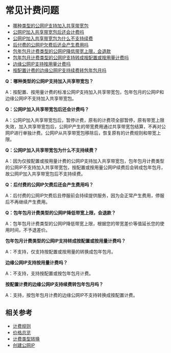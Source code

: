 # 常见计费问题

- [哪种类型的公网IP支持加入共享带宽包](bill-faq#user-content-1)
- [公网IP加入共享带宽包后还会计费吗](bill-faq#user-content-2)
- [公网IP加入共享带宽包为什么不支持续费](bill-faq#user-content-3)
- [后付费的公网IP欠费后还会产生费用吗](bill-faq#user-content-4)
- [包年包月计费类型的公网IP降低带宽上限，会退款](bill-faq#user-content-5)
- [包年包月计费类型的公网IP支持转成按配置或按用量计费吗](bill-faq#user-content-6)
- [边缘公网IP支持按用量计费吗](bill-faq#user-content-7)
- [按配置计费的边缘公网IP支持续费转包年包月吗](bill-faq#user-content-8)


**Q：哪种类型的公网IP支持加入共享带宽包？**

<div id="user-content-1"></div>

A：按配置、按用量计费的标准公网IP支持加入共享带宽包，包年包月的公网IP和边缘公网IP不支持加入共享带宽包。


**Q：公网IP加入共享带宽包后还会计费吗？**

<div id="user-content-2"></div>

A：公网IP加入共享带宽包后，暂停计费，原有的计费项全部暂停，原有带宽上限失效，加入共享带宽包后，公网IP产生的带宽费用通过共享带宽包结算，不再对公网IP进行单独计费。公网IP从共享带宽包移除后，恢复原有的计费规则和带宽上限。

**Q：公网IP加入共享带宽包为什么不支持续费？**


<div id="user-content-3"></div>

A：因为仅按配置或按用量计费的公网IP支持加入共享带宽包，包年包月计费类型的公网IP不支持加入共享带宽包，按配置或按用量公网IP续费后会转成包年包月，故公网IP加入共享带宽包后不支持续费。

**Q：后付费的公网IP欠费后还会产生费用吗？**


<div id="user-content-4"></div>

A：后付费的公网IP欠费后且停服前会持续提供服务，因为会正常产生费用，停服后不再继续产生费用。

**Q：包年包月计费类型的公网IP降低带宽上限，会退款？**


<div id="user-content-5"></div>

A：包年包月计费类型的公网IP降低带宽上限，根据您的带宽差价等值延长您的使用时间，不予退差价。

**包年包月计费类型的公网IP支持转成按配置或按用量计费吗？**

<div id="user-content-6"></div>

A：不支持，仅支持按配置或按用量的转换成包年包月。

**边缘公网IP支持按用量计费吗？**


<div id="user-content-7"></div>

A：不支持，支持按配置或按包年包月计费。

**按配置计费的边缘公网IP支持续费转包年包月吗？**


<div id="user-content-8"></div>

A：支持，按包年包月计费的边缘公网IP不支持转换成按配置计费。

## 相关参考

- [计费规则](Billing-Rules.md)
- [价格总览](Price-Overview.md)
- [计费类型转换](Change-Billing.md)
- [创建公网IP](../Operation-Guide/Elastic-IP-Management/Create-Elastic-IP.md)

